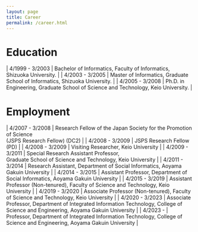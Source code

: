 ```yaml
---
layout: page
title: Career
permalink: /career.html
---
```


# Education

| 4/1999 - 3/2003 | Bachelor of Informatics, Faculty of Informatics, Shizuoka University. |
| 4/2003 - 3/2005 | Master of Informatics, Graduate School of Informatics, Shizuoka University. |
| 4/2005 - 3/2008 | Ph.D. in Engineering, Graduate School of Science and Technology, Keio University. |

# Employment

| 4/2007 - 3/2008 | Research Fellow of the Japan Society for the Promotion of Science <br/> (JSPS Research Fellow) (DC2) |
| 4/2008 - 3/2009 | JSPS Research Fellow (PD) |
| 4/2008 - 3/2009 | Visiting Researcher, Keio University |
| 4/2009 - 3/2011 | Special Research Assistant Professor, <br/> Graduate School of Science and Technology, Keio University |
| 4/2011 - 3/2014 | Research Assistant, Department of Social Informatics, Aoyama Gakuin University |
| 4/2014 - 3/2015 | Assistant Professor, Department of Social Informatics, Aoyama Gakuin University |
| 4/2015 - 3/2019 | Assistant Professor (Non-tenured), Faculty of Science and Technology, Keio University |
| 4/2019 - 3/2020 | Associate Professor (Non-tenured), Faculty of Science and Technology, Keio University |
| 4/2020 - 3/2023 | Associate Professor, Department of Integrated Information Technology, College of Science and Engineering, Aoyama Gakuin University |
| 4/2023 -  | Professor, Department of Integrated Information Technology, College of Science and Engineering, Aoyama Gakuin University |

